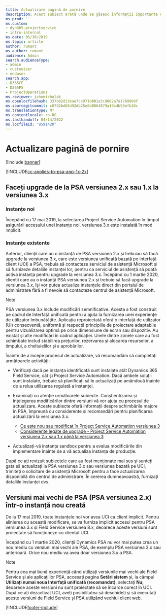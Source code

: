 ```yaml
---
title: Actualizare pagină de pornire
description: Acest subiect arată unde se găsesc informații importante despre caracteristicile noi și modificate din Dynamics 365 Project Service Automation, precum și procesul de upgrade la cea mai nouă versiune.
ms.prod: ''
ms.custom:
- dyn365-projectservice
- intro-internal
ms.date: 05/30/2019
ms.topic: article
author: rumant
ms.author: rumant
audience: Admin
search.audienceType:
- admin
- customizer
- enduser
search.app:
- D365CE
- D365PS
- ProjectOperations
ms.reviewer: johnmichalak
ms.openlocfilehash: 337bb2d13eae7cc971b801a3c9662a7a1769909f
ms.sourcegitcommit: c0792bd65d92db25e0e8864879a19c4b93efb10c
ms.translationtype: MT
ms.contentlocale: ro-RO
ms.lasthandoff: 04/14/2022
ms.locfileid: "8591420"
---
```

# <a name="upgrade-home-page"></a>Actualizare pagină de pornire

[!include [banner](../includes/psa-now-project-operations.md)]

[!INCLUDE[cc-applies-to-psa-app-1x-2x](../includes/cc-applies-to-psa-app-1x-2x.md)]

## <a name="upgrade-from-psa-version-2x-or-1x-to-version-3x"></a>Faceți upgrade de la PSA versiunea 2.x sau 1.x la versiunea 3.x

### <a name="new-instances"></a>Instanțe noi

Începând cu 17 mai 2019, la selectarea Project Service Automation în timpul asigurării accesului unei instanțe noi, versiunea 3.x este instalată în mod implicit.

### <a name="existing-instances"></a>Instanțe existente

Anterior, clienții care au o instanță de PSA versiunea 2.x și trebuiau să facă upgrade la versiunea 3.x, care este versiunea unificată bazată pe interfață client (UCI) a PSA, trebuia să contacteze serviciul de asistență Microsoft și să furnizeze detaliile instanței lor, pentru ca serviciul de asistență să poată activa instanța pentru upgrade la versiunea 3.x. Începând cu 1 martie 2020, clienții care au o instanță PSA versiunea 2.x și trebuie să facă upgrade la versiunea 3.x, își vor putea actualiza instanțele direct din portalul de administrare fără a fi nevoie să contacteze centrul de asistență Microsoft.  

> [!NOTE]
> PSA versiunea 3.x include modificări semnificative. Acesta a fost construit pe cadrul de Interfață unificată pentru a ajuta la furnizarea unei experiențe de utilizator îmbunătățite. Aplicația reproiectată oferă o interfață de utilizator (UI) consecventă, uniformă și respectă principiile de proiectare adaptabile pentru vizualizarea optimă pe orice dimensiune de ecran sau dispozitiv. Au existat și alte modificări în cadrul aplicației. Unele dintre zonele care au fost schimbate includ stabilirea prețurilor, rezervarea și alocarea resurselor, a timpului, a cheltuielilor și a aprobărilor.

Înainte de a începe procesul de actualizare, vă recomandăm să completați următoarele activități:

- Verificați dacă pe instanța identificată sunt instalate atât Dynamics 365 Field Service, cât și Project Service Automation. Dacă ambele soluții sunt instalate, trebuie să planificați să le actualizați pe amândouă înainte de a relua utilizarea regulată a instanței.
- Examinați cu atenție următoarele subiecte. Conștientizarea și înțelegerea modificărilor dintre versiuni vă vor ajuta cu procesul de actualizare. Aceste subiecte oferă informații despre schimbările majore în PSA, împreună cu considerente și recomandări pentru planificarea actualizării la versiunea 3.x.

    - [Ce este nou sau modificat în Project Service Automation versiunea 3](whats-new-changed-v3.md)
    - [Considerente legate de upgrade - Project Service Automation versiunea 2.x sau 1.x până la versiunea 3](upgrade-v3.md)

- Actualizați-vă instanța sandbox pentru a evalua modificările din implementare înainte de a vă actualiza instanța de producție.

După ce ați revizuit subiectele care au fost menționate mai sus și sunteți gata să actualizați la PSA versiunea 3.x sau versiunea bazată pe UCI, trimiteți o solicitare de asistență Microsoft pentru a face actualizarea disponibilă din centrul de administrare. În cererea dumneavoastră, furnizați detaliile instanței dvs.

## <a name="older-versions-of-psa-psa-version-2x-in-a-newly-created-instance"></a>Versiuni mai vechi de PSA (PSA versiunea 2.x) într-o instanță nou creată

De la 17 mai 2019, toate instanțele noi vor avea UCI ca client implicit. Pentru alinierea cu această modificare, se va furniza implicit accesul pentru PSA versiunea 3.x și Field Service versiunea 8.x, deoarece aceste versiuni sunt proiectate să funcționeze cu clientul UCI.

Începând cu 1 martie 2020, clienții Dynamics PSA nu vor mai putea crea un nou mediu cu versiuni mai vechi ale PSA, de exemplu PSA versiunea 2.x sau anterioară. Orice nou mediu va avea doar versiunea 3.x a PSA.

> [!NOTE]
> Pentru cea mai bună experiență când utilizați versiunile mai vechi ale Field Service și ale aplicațiilor PSA, accesați pagina **Setări sistem** și, la câmpul **Utilizați numai noua Interfață unificată (recomandat)**, selectați **Nu**, deoarece aceste versiuni nu sunt proiectate să se încarce corect în UCI. După ce ați dezactivat UCI, aveți posibilitatea să deschideți și să executați aceste versiuni de Field Service și PSA utilizând vechiul client web. 


[!INCLUDE[footer-include](../includes/footer-banner.md)]
